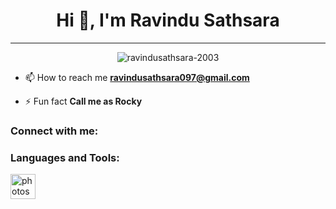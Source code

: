 <h1 align="center">Hi 👋, I'm Ravindu Sathsara</h1>

---
<p align="center"> <img src="https://komarev.com/ghpvc/?username=ravindusathsara-2003&label=Profile%20views&color=0e75b6&style=flat" alt="ravindusathsara-2003" /> </p>

- 📫 How to reach me **ravindusathsara097@gmail.com**

- ⚡ Fun fact **Call me as Rocky**

<h3 align="left">Connect with me:</h3>
<p align="left">
</p>

<h3 align="left">Languages and Tools:</h3>
<p align="left"> <a href="https://www.photoshop.com/en" target="_blank" rel="noreferrer"> <img src="https://github.com/Scar1109/skill-icons/blob/main/icons/Photoshop.svg" alt="photoshop" width="40" height="40"/> </a> </p>
